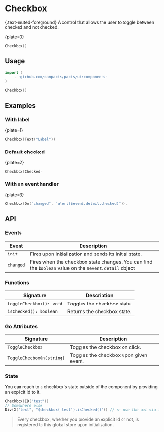 # Checkbox

{.text-muted-foreground}
A control that allows the user to toggle between checked and not checked.

{plate=0}
```go
Checkbox()
```

## Usage

```go
import (
	. "github.com/canpacis/pacis/ui/components"
)
```

```go
Checkbox()
```

## Examples

### With label

{plate=1}
```go
Checkbox(Text("Label"))
```

### Default checked

{plate=2}
```go
Checkbox(Checked)
```

### With an event handler

{plate=3}
```go
Checkbox(On("changed", "alert($event.detail.checked)")),
```

## API

### Events

| Event | Description |
|---|---|
| `init` | Fires upon initialization and sends its initial state. |
| `changed` | Fires when the checkbox state changes. You can find the `boolean` value on the `$event.detail` object |

### Functions

| Signature | Description |
|---|---|
| `toggleCheckbox(): void` | Toggles the checkbox state. |
| `isChecked(): boolean` | Returns the checkbox state. |

### Go Attributes

| Signature | Description |
|---|---|
| `ToggleCheckbox` | Toggles the checkbox on click. |
| `ToggleChecboxOn(string)` | Toggles the checkbox upon given event. |

### State

You can reach to a checkbox\'s state outside of the component by providing an explicit id to it.

```go
Checkbox(ID("test"))
// Somewhere else
Div(X("text", "$checkbox('test').isChecked()")) // <- use the api via the alpine magic
```

> Every checkbox, whether you provide an explicit id or not, is registered to this global store upon initialization.